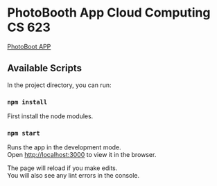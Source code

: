 # PhotoBooth App Cloud Computing CS 623

[PhotoBoot APP](https://photoapp-8de4c.web.app/)


## Available Scripts

In the project directory, you can run:

### `npm install`

First install the node modules.

### `npm start`

Runs the app in the development mode.<br />
Open [http://localhost:3000](http://localhost:3000) to view it in the browser.

The page will reload if you make edits.<br />
You will also see any lint errors in the console.
